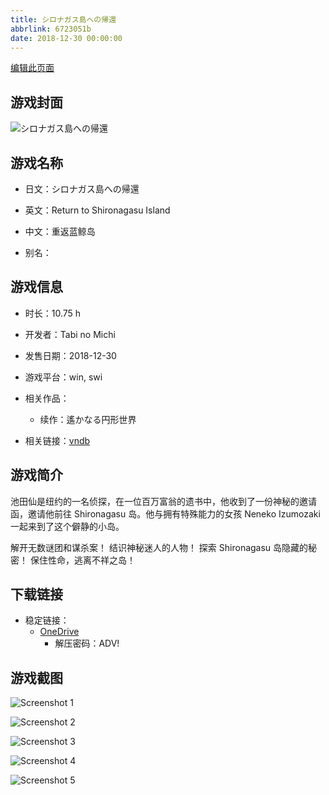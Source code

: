 ```yaml
---
title: シロナガス島への帰還
abbrlink: 6723051b
date: 2018-12-30 00:00:00
---
```

[编辑此页面](https://github.com/ACG-3/ADV3-source/blob/main/source/_posts/games/%E3%82%B7%E3%83%AD%E3%83%8A%E3%82%AC%E3%82%B9%E5%B3%B6%E3%81%B8%E3%81%AE%E5%B8%B0%E9%82%84.md)

## 游戏封面

![シロナガス島への帰還](https://pan.timero.xyz/onedrive/img_lib_001/%E3%82%B7%E3%83%AD%E3%83%8A%E3%82%AC%E3%82%B9%E5%B3%B6%E3%81%B8%E3%81%AE%E5%B8%B0%E9%82%84_cover.avif)


## 游戏名称

- 日文：シロナガス島への帰還
- 英文：Return to Shironagasu Island
- 中文：重返蓝鲸岛

- 别名：


## 游戏信息

- 时长：10.75 h
- 开发者：Tabi no Michi
- 发售日期：2018-12-30
- 游戏平台：win, swi
- 相关作品：
   - 续作：遙かなる円形世界

- 相关链接：[vndb](https://vndb.org/v25413)


## 游戏简介

池田仙是纽约的一名侦探，在一位百万富翁的遗书中，他收到了一份神秘的邀请函，邀请他前往 Shironagasu 岛。他与拥有特殊能力的女孩 Neneko Izumozaki 一起来到了这个僻静的小岛。

解开无数谜团和谋杀案！
结识神秘迷人的人物！
探索 Shironagasu 岛隐藏的秘密！
保住性命，逃离不祥之岛！




## 下载链接

- 稳定链接：
    - [OneDrive](https://pan.timero.xyz/onedrive/adv_lib_001/%E3%82%B7%E3%83%AD%E3%83%8A%E3%82%AC%E3%82%B9%E5%B3%B6%E3%81%B8%E3%81%AE%E5%B8%B0%E9%82%84)
        - 解压密码：ADV!



## 游戏截图


![Screenshot 1](https://pan.timero.xyz/onedrive/img_lib_001/%E3%82%B7%E3%83%AD%E3%83%8A%E3%82%AC%E3%82%B9%E5%B3%B6%E3%81%B8%E3%81%AE%E5%B8%B0%E9%82%84_Screenshot_1.avif)

![Screenshot 2](https://pan.timero.xyz/onedrive/img_lib_001/%E3%82%B7%E3%83%AD%E3%83%8A%E3%82%AC%E3%82%B9%E5%B3%B6%E3%81%B8%E3%81%AE%E5%B8%B0%E9%82%84_Screenshot_2.avif)

![Screenshot 3](https://pan.timero.xyz/onedrive/img_lib_001/%E3%82%B7%E3%83%AD%E3%83%8A%E3%82%AC%E3%82%B9%E5%B3%B6%E3%81%B8%E3%81%AE%E5%B8%B0%E9%82%84_Screenshot_3.avif)

![Screenshot 4](https://pan.timero.xyz/onedrive/img_lib_001/%E3%82%B7%E3%83%AD%E3%83%8A%E3%82%AC%E3%82%B9%E5%B3%B6%E3%81%B8%E3%81%AE%E5%B8%B0%E9%82%84_Screenshot_4.avif)

![Screenshot 5](https://pan.timero.xyz/onedrive/img_lib_001/%E3%82%B7%E3%83%AD%E3%83%8A%E3%82%AC%E3%82%B9%E5%B3%B6%E3%81%B8%E3%81%AE%E5%B8%B0%E9%82%84_Screenshot_5.avif)

